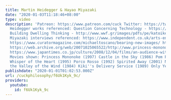 ```yaml
---
title: Martin Heidegger & Hayao Miyazaki
date: "2020-01-03T11:18:46+08:00"
type: video
description: 'Patreon: https://www.patreon.com/cuck Twitter: https://twitter.com/PhilosophyCuck
  Heidegger works referenced: Question Concerning Technology - https://simondon.ocular-witness.com/wp-content/uploads/2008/05/question_concerning_technology.pdf
  Building Dwelling Thinking - http://www.wwf.gr/images/pdfs/pe/katoikein/Filosofia_Building%20Dwelling%20Thinking.pdf
  Miyazaki interviews referenced: https://www.independent.co.uk/arts-entertainment/films/features/spirits-gods-and-pastel-paints-the-weird-world-of-master-animator-hayao-miyazaki-1880974.html
  https://www.curatormagazine.com/michaeltoscano/bearing-new-images/ https://web.archive.org/web/20060524092154/http://www.newyorker.com/online/content/?050117on_onlineonly01
  https://web.archive.org/web/20071025065522/http://www.princess-mononoke.com/html/epic/myth/05.html
  https://www.japantimes.co.jp/culture/2008/12/04/films/an-audience-with-miyazaki-japans-animation-king/#.XgvjmdZKgb0
  Movies shown: Princess Mononoke (1997) Castle in the Sky (1986) Pom Poko (1994)
  Whisper of the Heart (1995) Porco Rosso (1992) Spirited Away (2001) Nausicaä of
  the Valley of the Wind (1984) Kiki''s Delivery Service (1989) Only Yesterday (1991)'
publishdate: "2020-01-01T01:02:53.000Z"
url: /cuckphilosophy/f6Uk1Kyk_9c/
providers:
  youtube:
    id: f6Uk1Kyk_9c
---
```

